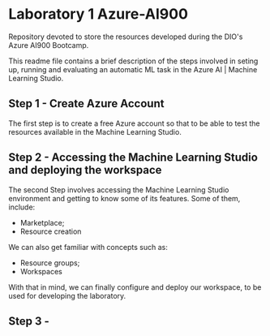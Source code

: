 # Laboratory 1 Azure-AI900

Repository devoted to store the resources developed during the DIO's Azure AI900 Bootcamp.

This readme file contains a brief description of the steps involved in seting up, running and evaluating an automatic ML task in the Azure AI | Machine Learning Studio.

## Step 1 - Create Azure Account
The first step is to create a free Azure account so that to be able to test the resources available in the Machine Learning Studio.


## Step 2 - Accessing the Machine Learning Studio and deploying the workspace
The second Step involves accessing the Machine Learning Studio environment and getting to know some of its features.
Some of them, include:
* Marketplace;
* Resource creation

We can also get familiar with concepts such as:
* Resource groups;
* Workspaces

With that in mind, we can finally configure and deploy our workspace, to be used for developing the laboratory.

## Step 3 - 
